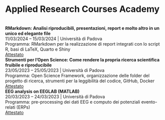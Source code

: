 # Applied Research Courses Academy

<br>
<strong>RMarkdown: Analisi riproducibili, presentazioni, report e molto altro in un unico ed elegante file</strong><br>
11/03/2024 – 15/03/2024 | Università di Padova<br>
Programma: RMarkdown per la realizzazione di report integrati con lo script R, basi di LaTeX, Quarto e Shiny<br>
<a href="https://martapretto.github.io/rmarkdown_arca.pdf">Attestato</a>

<br>
<strong>Strumenti per l’Open Science: Come rendere la propria ricerca scientifica fruibile e riproducibile</strong><br>
23/05/2023 – 25/05/2023 | Università di Padova<br>
Programma: Open Science Framework, organizzazione delle folder del progetto di ricerca, strumenti per la leggibilità del codice, GitHub, Docker<br>
<a href="https://martapretto.github.io/openscience_arca.pdf">Attestato</a>

<br>
<strong>EEG analysis on EEGLAB (MATLAB)</strong><br>
20/03/2023 – 24/03/2023 | Università di Padova<br>
Programma: pre-processing dei dati EEG e computo dei potenziali evento-relati (ERPs)<br>
<a href="https://martapretto.github.io/eeglab_arca.pdf">Attestato</a>
